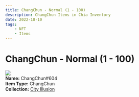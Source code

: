 ```yaml
---
title: ChangChun - Normal (1 - 100)
description: ChangChun Items in Chia Inventory
date: 2022-10-10
tags:
    - NFT
    - Items
---
```


# ChangChun - Normal (1 - 100)
<div class="item_thumbnail">
<img loading="lazy" src="https://2fna4sva5t2xwxpmdvbmmmtaqdgzb3dhvkjcwvhgf25xdckrdftq.arweave.net/0VoOSqDs9Xtd7B1CxjJggM2Q7GeqkitU5i67cYlRGWc"><br/>
<div><strong>Name:</strong> ChangChun#604</div>
<div><strong>Item Type:</strong> ChangChun</div>
<div><strong>Collection:</strong> <a href="https://www.spacescan.io/xch/nft/collection/col1lend2dcn558km4wcwta4xnkfv3xpcmlp9kyt0m909emvfxechlyqdl5ndg">City Illusion</a></div>
</div>

